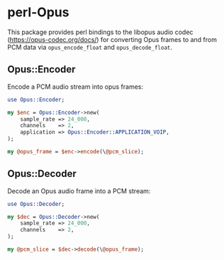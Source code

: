 # perl-Opus

This package provides perl bindings to the libopus audio codec (https://opus-codec.org/docs/) for converting Opus frames to and from PCM data via `opus_encode_float` and `opus_decode_float`.

## Opus::Encoder

Encode a PCM audio stream into opus frames:

```perl
use Opus::Encoder;

my $enc = Opus::Encoder->new(
    sample_rate => 24_000,
    channels    => 2,
    application => Opus::Encoder::APPLICATION_VOIP,
);

my @opus_frame = $enc->encode(\@pcm_slice);
```

## Opus::Decoder

Decode an Opus audio frame into a PCM stream:

```perl
use Opus::Decoder;

my $dec = Opus::Decoder->new(
    sample_rate => 24_000,
    channels    => 2,
);

my @pcm_slice = $dec->decode(\@opus_frame);
```

